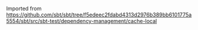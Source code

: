 Imported from https://github.com/sbt/sbt/tree/f5edeec2fdabd4313d2976b389bb6101775a5554/sbt/src/sbt-test/dependency-management/cache-local

